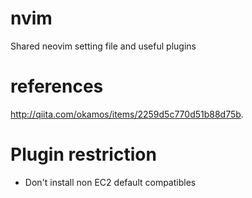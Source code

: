 # nvim
Shared neovim setting file and useful plugins

# references 
http://qiita.com/okamos/items/2259d5c770d51b88d75b.

# Plugin restriction
- Don't install non EC2 default compatibles
